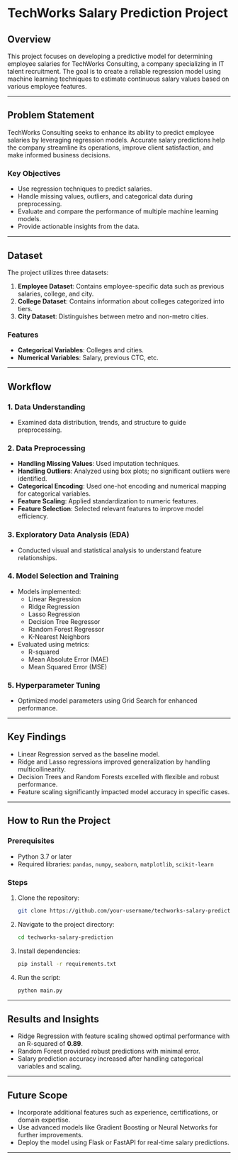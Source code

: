# TechWorks Salary Prediction Project

## Overview

This project focuses on developing a predictive model for determining employee salaries for TechWorks Consulting, a company specializing in IT talent recruitment. The goal is to create a reliable regression model using machine learning techniques to estimate continuous salary values based on various employee features.

---

## Problem Statement

TechWorks Consulting seeks to enhance its ability to predict employee salaries by leveraging regression models. Accurate salary predictions help the company streamline its operations, improve client satisfaction, and make informed business decisions.

### Key Objectives
- Use regression techniques to predict salaries.
- Handle missing values, outliers, and categorical data during preprocessing.
- Evaluate and compare the performance of multiple machine learning models.
- Provide actionable insights from the data.

---

## Dataset

The project utilizes three datasets:
1. **Employee Dataset**: Contains employee-specific data such as previous salaries, college, and city.
2. **College Dataset**: Contains information about colleges categorized into tiers.
3. **City Dataset**: Distinguishes between metro and non-metro cities.

### Features
- **Categorical Variables**: Colleges and cities.
- **Numerical Variables**: Salary, previous CTC, etc.

---

## Workflow

### 1. **Data Understanding**
- Examined data distribution, trends, and structure to guide preprocessing.

### 2. **Data Preprocessing**
- **Handling Missing Values**: Used imputation techniques.
- **Handling Outliers**: Analyzed using box plots; no significant outliers were identified.
- **Categorical Encoding**: Used one-hot encoding and numerical mapping for categorical variables.
- **Feature Scaling**: Applied standardization to numeric features.
- **Feature Selection**: Selected relevant features to improve model efficiency.

### 3. **Exploratory Data Analysis (EDA)**
- Conducted visual and statistical analysis to understand feature relationships.

### 4. **Model Selection and Training**
- Models implemented:
  - Linear Regression
  - Ridge Regression
  - Lasso Regression
  - Decision Tree Regressor
  - Random Forest Regressor
  - K-Nearest Neighbors
- Evaluated using metrics:
  - R-squared
  - Mean Absolute Error (MAE)
  - Mean Squared Error (MSE)

### 5. **Hyperparameter Tuning**
- Optimized model parameters using Grid Search for enhanced performance.

---

## Key Findings
- Linear Regression served as the baseline model.
- Ridge and Lasso regressions improved generalization by handling multicollinearity.
- Decision Trees and Random Forests excelled with flexible and robust performance.
- Feature scaling significantly impacted model accuracy in specific cases.

---

## How to Run the Project

### Prerequisites
- Python 3.7 or later
- Required libraries: `pandas`, `numpy`, `seaborn`, `matplotlib`, `scikit-learn`

### Steps
1. Clone the repository:
   ```bash
   git clone https://github.com/your-username/techworks-salary-prediction.git
   ```
2. Navigate to the project directory:
   ```bash
   cd techworks-salary-prediction
   ```
3. Install dependencies:
   ```bash
   pip install -r requirements.txt
   ```
4. Run the script:
   ```bash
   python main.py
   ```

---

## Results and Insights
- Ridge Regression with feature scaling showed optimal performance with an R-squared of **0.89**.
- Random Forest provided robust predictions with minimal error.
- Salary prediction accuracy increased after handling categorical variables and scaling.

---

## Future Scope
- Incorporate additional features such as experience, certifications, or domain expertise.
- Use advanced models like Gradient Boosting or Neural Networks for further improvements.
- Deploy the model using Flask or FastAPI for real-time salary predictions.

---